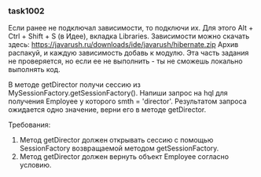 
### task1002

Если ранее не подключал зависимости, то подключи их. Для этого Alt + Ctrl + Shift + S (в Идее), вкладка Libraries.
Зависимости можно скачать здесь: https://javarush.ru/downloads/ide/javarush/hibernate.zip
Архив распакуй, и каждую зависимость добавь к модулю.
Эта часть задания не проверяется, но если ее не выполнить - ты не сможешь локально выполнять код.

В методе getDirector получи сессию из MySessionFactory.getSessionFactory().
Напиши запрос на hql для получения Employee у которого smth = &#39;director&#39;.
Результатом запроса ожидается одно значение, верни его в методе getDirector.


Требования:
1.	Метод getDirector должен открывать сессию с помощью SessionFactory возвращаемой методом getSessionFactory.
2.	Метод getDirector должен вернуть объект Employee согласно условию.


